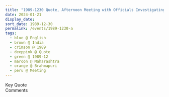 ```yaml
---
title: "1989-1230 Quote, Afternoon Meeting with Officials Investigating the Last Night Aggression, Brahmapuri, Maharashtra, India"
date: 2024-01-21
display_date: 
sort_date: 1989-12-30
permalink: /events/1989-1230-a
tags:
  - blue @ English
  - brown @ India
  - crimson @ 1989
  - deeppink @ Quote
  - green @ 1989-12
  - maroon @ Maharashtra
  - orange @ Brahmapuri
  - peru @ Meeting
---
```


<wave-list>
  <list-title color="green" width="75">Key Quote</list-title>
  <list-item color="BlanchedAlmond"  width="200"></list-item>
  <list-item color="Lavender"></list-item>
  <list-item color="BlanchedAlmond"></list-item>
</wave-list>

<br>

<wave-list>
  <list-title color="green" width="75">Comments</list-title>
  <list-item color="BlanchedAlmond"  width="200"></list-item>
  <list-item color="Lavender"></list-item>
  <list-item color="BlanchedAlmond"></list-item>
</wave-list>